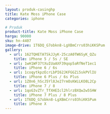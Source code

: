 ```yaml
---
layout: produk-casinghp
title: Kate Moss iPhone Case
categories: iphone

# Produk
product-title: Kate Moss iPhone Case
harga: 90000
sku: hn-4407
image-drive: 1T6DQ_G7obkn8-LgXBmCrrs03hiKKSPum
gallery:
  - url: 162TQHETATSkJJyK-25czA0TW6SyK_QZu
    title: iPhone 5 / 5s / SE
  - url: 1wH1WF37tXuIUaAXF39qop5aRfNeT1ec1
    title: iPhone 6 / 6s
  - url: 1coqytkpzEcrLbPI62JKFGGZi5skPVlIU
    title: iPhone 6 Plus / 6s Plus
  - url: 1Z0n6_hScJ5Yl8Je27rmOsKWiLKO8L2Cp
    title: iPhone 7 / 8
  - url: 1qoG3vZTr_TfXHEIcl2hlrzBXQw2w5SHW
    title: iPhone 7 Plus / 8 Plus
  - url: 1T6DQ_G7obkn8-LgXBmCrrs03hiKKSPum
    title: iPhone X
---
```

